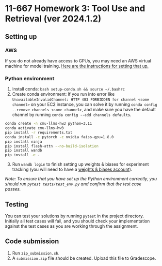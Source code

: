 # 11-667 Homework 3: Tool Use and Retrieval (ver 2024.1.2)

## Setting up

### AWS
If you do not already have access to GPUs, you may need an AWS virtual
  machine for model training.
[Here are the instructions for setting that up.](https://docs.google.com/presentation/d/1Tw_klO84R9G7CZ3cINAKgy4BfdNm-8dlnRXSBIVD_3A/edit?usp=sharing) 

### Python environment
1. Install conda: `bash setup-conda.sh && source ~/.bashrc`
2. Create conda environment:
   If you run into error like `UnavailableInvalidChannel: HTTP 403 FORBIDDEN for channel <some channel>` on your EC2 instance, you can solve it by running `conda config --remove channels <some channel>`, and make sure you have the default channel by running `conda config --add channels defaults`.
```bash
conda create -n cmu-llms-hw3 python=3.11
conda activate cmu-llms-hw3
pip install -r requirements.txt
conda install -c pytorch -c nvidia faiss-gpu=1.8.0
pip install ninja
pip install flash-attn --no-build-isolation
pip install wandb
pip install -e .
```
3. Run `wandb login` to finish setting up weights & biases for experiment tracking (you will need to have a [weights & biases account](https://wandb.ai/login)).


*Note: To ensure that you have set up the Python environment correctly, you should run
`pytest tests/test_env.py` and confirm that the test case passes.*


## Testing

You can test your solutions by running `pytest` in the project directory.
Initially all test cases will fail, and you should check your implementation
against the test cases as you are working through the assignment.

## Code submission

1. Run `zip_submission.sh`. 
2. A `submission.zip` file should be created. Upload this file to Gradescope.
